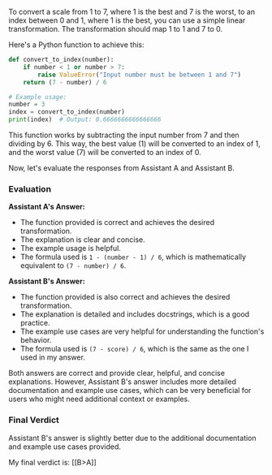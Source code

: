 
To convert a scale from 1 to 7, where 1 is the best and 7 is the worst, to an index between 0 and 1, where 1 is the best, you can use a simple linear transformation. The transformation should map 1 to 1 and 7 to 0. 

Here's a Python function to achieve this:

```python
def convert_to_index(number):
    if number < 1 or number > 7:
        raise ValueError("Input number must be between 1 and 7")
    return (7 - number) / 6

# Example usage:
number = 3
index = convert_to_index(number)
print(index)  # Output: 0.6666666666666666
```

This function works by subtracting the input number from 7 and then dividing by 6. This way, the best value (1) will be converted to an index of 1, and the worst value (7) will be converted to an index of 0.

Now, let's evaluate the responses from Assistant A and Assistant B.

### Evaluation

**Assistant A's Answer:**
- The function provided is correct and achieves the desired transformation.
- The explanation is clear and concise.
- The example usage is helpful.
- The formula used is `1 - (number - 1) / 6`, which is mathematically equivalent to `(7 - number) / 6`.

**Assistant B's Answer:**
- The function provided is also correct and achieves the desired transformation.
- The explanation is detailed and includes docstrings, which is a good practice.
- The example use cases are very helpful for understanding the function's behavior.
- The formula used is `(7 - score) / 6`, which is the same as the one I used in my answer.

Both answers are correct and provide clear, helpful, and concise explanations. However, Assistant B's answer includes more detailed documentation and example use cases, which can be very beneficial for users who might need additional context or examples.

### Final Verdict
Assistant B's answer is slightly better due to the additional documentation and example use cases provided.

My final verdict is: [[B>A]]